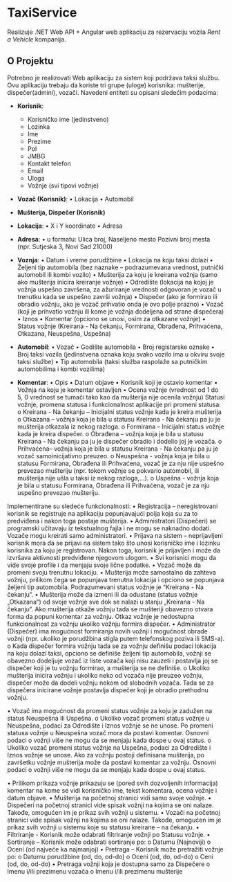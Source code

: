 # TaxiService

Realizuje .NET Web API + Angular web aplikaciju za rezervaciju vozila *Rent a Vehicle* kompanija.

## O Projektu

Potrebno je realizovati Web aplikaciju za sistem koji podržava taksi službu. Ovu aplikaciju trebaju da koriste tri grupe (uloge) korisnika: mušterije, dispečer(admini), vozači. Navedeni entiteti su opisani sledećim podacima:

* **Korisnik**:
  * Korisničko ime (jedinstveno)
  * Lozinka
  * Ime
  * Prezime
  * Pol
  * JMBG
  * Kontakt telefon
  * Email
  * Uloga
  * Vožnje (svi tipovi vožnje)

* **Vozač (Korisnik)**:
  • Lokacija
  • Automobil

* **Mušterija, Dispečer (Korisnik)**
  
* **Lokacija**:
  • X i Y koordinate
  • Adresa
 
 * **Adresa**:
  • u formatu: Ulica broj, Naseljeno mesto Pozivni broj mesta (npr. Sutjeska 3, Novi Sad 21000)
  
* **Voznja**:
  • Datum i vreme porudžbine
  • Lokacija na koju taksi dolazi
  • Željeni tip automobila (bez naznake – podrazumevana vrednost, putnički automobil ili kombi
    vozilo)
  • Mušterija za koju je kreirana vožnja (samo ako mušterija inicira kreiranje vožnje)
  • Odredište (lokacija na kojoj je vožnja uspešno završena, za ažuriranje vrednosti odgovoran je
    vozač u trenutku kada se uspešno završi vožnja)
  • Dispečer (ako je formirao ili obradio vožnju, ako je vozač prihvatio onda je ovo polje prazno)
  • Vozač (koji je prihvatio vožnju ili kome je vožnja dodeljena od strane dispečera)
  • Iznos
  • Komentar (opciono se unosi, osim za otkazane vožnje)
  • Status vožnje (Kreirana - Na čekanju, Formirana, Obrađena, Prihvaćena, Otkazana, Neuspešna,
    Uspešna)

* **Automobil**:
  • Vozač
  • Godište automobila
  • Broj registarske oznake
  • Broj taksi vozila (jedinstvena oznaka koju svako vozilo ima u okviru svoje taksi službe)
  • Tip automobila (taksi služba raspolaže sa putničkim automobilima i kombi vozilima)

* **Komentar**:
  • Opis
  • Datum objave
  • Korisnik koji je ostavio komentar
  • Vožnja na koju je komentar ostavljen
  • Ocena vožnje (vrednost od 1 do 5, 0 vrednost se tumači tako kao da mušterija nije ocenila vožnju)
    Statusi vožnje, promena statusa i funkcionalnost aplikacije pri promeni statusa:
    o Kreirana - Na čekanju – Inicijalni status vožnje kada je kreira mušterija
    o Otkazana – vožnja koja je bila u statusu Kreirana - Na čekanju pa ju je mušterija otkazala
                  iz nekog razloga.
    o Formirana – Inicijalni status vožnje kada je kreira dispečer.
    o Obrađena – vožnja koja je bila u statusu Kreirana - Na čekanju pa ju je dispečer obradio
                  i dodelio joj je vozača.
    o Prihvaćena– vožnja koja je bila u statusu Kreirana - Na čekanju pa ju je vozač
                  samoinicijativno preuzeo.
    o Neuspešna - vožnja koja je bila u statusu Formirana, Obrađena ili Prihvaćena, vozač je
                  za nju nije uspešno prevezao mušteriju (npr. tokom vožnje se pokvario automobil, ili
                  mušterija nije ušla u taksi iz nekog razloga,...).
    o Uspešna - vožnja koja je bila u statusu Formirana, Obrađena ili Prihvaćena, vozač je za
                nju uspešno prevezao mušteriju.
                
Implementirane su sledeće funkcionalnosti:
  • Registracija – neregistrovani korisnik se registruje na aplikaciju popunjavajući polja koja su za
    to predviđena i nakon toga postaje mušterija.
  • Administratori (Dispečeri) se programski učitavaju iz tekstualnog fajla i ne mogu se naknadno
    dodati. Vozače mogu kreirati samo administratori.
  • Prijava na sistem – neprijavljeni korisnik mora da se prijavi na sistem tako što unosi korisničko
    ime i lozinku korisnika za koju je registrovan. Nakon toga, korisnik je prijavljen i može da
    izvršava aktivnosti predviđene njegovom ulogom.
  • Svi korisnici mogu da vide svoje profile i da menjaju svoje lične podatke.
  • Vozač može da promeni svoju trenutnu lokaciju.
  • Mušterija može samostalno da zahteva vožnju, prilikom čega se popunjava trenutna lokacija i
    opciono se popunjava željeni tip automobila. Podrazumevani status vožnje je “Kreirana - Na
    čekanju“.
  • Mušterija može da izmeni ili da odustane (status vožnje „Otkazana“) od svoje vožnje sve dok se
    nalazi u stanju „Kreirana - Na čekanju“. Ako mušterija otkaže vožnju tada se mušteriji obavezno
    otvara forma da popuni komentar za vožnju. Otkaz vožnje je nedostupna funkcionalnost za
    vožnju ukoliko vožnju formira dispečer.
  • Administrator (Dispečer) ima mogućnost formiranja novih vožnji i mogućnost obrade vožnji (npr.
    ukoliko je porudžbina stigla putem telefonskog poziva ili SMS-a).
    o Kada dispečer formira vožnju tada se za vožnju definišu podaci lokacija na koju dolazi
      taksi, opciono se definiše željeni tip automobila, vožnji se obavezno dodeljuje vozač iz
      liste vozača koji nisu zauzeti i postavlja joj se dispečer koji je tu vožnju formirao, a
      mušterija se ne definiše.
    o Ukoliko mušterija inicira vožnju i ukoliko neko od vozača nije preuzeo vožnju, dispečer
      može da dodeli vožnju nekom od slobodnih vozača. Tada se za dispečera inicirane vožnje
      postavlja dispečer koji je obradio prethodnu vožnju.

  • Vozač ima mogućnost da promeni status vožnje za koju je zadužen na status Neuspešna ili
    Uspešna.
    o Ukoliko vozač promeni status vožnje u Neuspešna, podaci za Odredište i Iznos vožnje se
      ne unose. Po promeni statusa vožnje u Neuspešna vozač mora da postavi komentar.
      Osnovni podaci o vožnji više ne mogu da se menjaju kada dospe u ovaj status.
    o Ukoliko vozač promeni status vožnje na Uspešna, podaci za Odredište i Iznos vožnje se
      unose. Ako za vožnju postoji definisana mušterija, po završetku vožnje mušterija može
      da postavi komentar za vožnju. Osnovni podaci o vožnji više ne mogu da se menjaju kada
      dospe u ovaj status.

  • Prilikom prikaza vožnje prikazuju se (pored svih dozvoljenih informacija) komentar na kome se
    vidi korisničko ime, tekst komentara, ocena vožnje i datum objave.
  • Mušterija na početnoj stranici vidi samo svoje vožnje.
  • Dispečeri na početnoj stranici vide spisak vožnji na kojima se oni nalaze. Takođe, omogućen im
    je prikaz svih vožnji u sistemu.
  • Vozači na početnoj stranici vide spisak vožnji na kojima se oni nalaze. Takođe, omogućen im je
    prikaz svih vožnji u sistemu koje su statusu kreirane – na čekanju.
  • Filtriranje - Korisnik može odabrati filtriranje vožnji po Statusu vožnje.
  • Sortiranje – Korisnik može odabrati sortiranje po:
    o Datumu (Najnoviji)
    o Oceni (od najveće ka najmanjoj)
  • Pretraga – Korisnik može pretražiti vožnje po:
    o Datumu porudžbine (od, do, od-do)
    o Oceni (od, do, od-do)
    o Ceni (od, do, od-do)
  • Pretraga vožnji koja je dostupna samo za Dispečere
    o Imenu i/ili prezimenu vozača
    o Imenu i/ili prezimenu mušterije                
